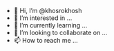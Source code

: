 - 👋 Hi, I’m @khosrokhosh
- 👀 I’m interested in ...
- 🌱 I’m currently learning ...
- 💞️ I’m looking to collaborate on ...
- 📫 How to reach me ...

<!---
khosrokhosh/khosrokhosh is a ✨ special ✨ repository because its `README.md` (this file) appears on your GitHub profile.
You can click the Preview link to take a look at your changes.
--->
